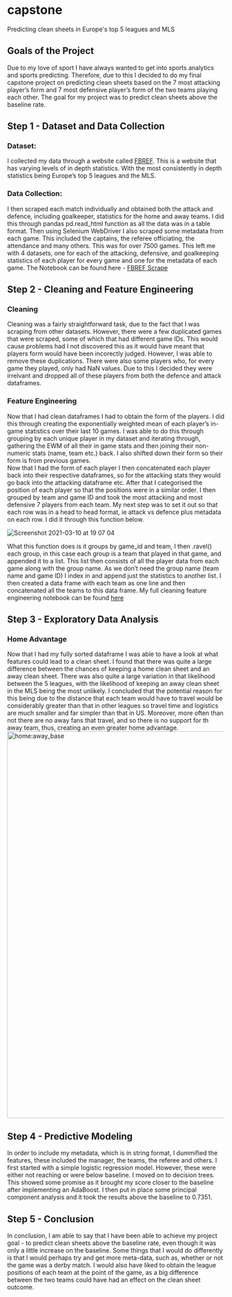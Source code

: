 # capstone
Predicting clean sheets in Europe's top 5 leagues and MLS 

## Goals of the Project

Due to my love of sport I have always wanted to get into sports analytics and sports predicting. Therefore, due to this I decided to do my final capstone project on predicting clean sheets based on the 7 most attacking player’s form and 7 most defensive player’s form of the two teams playing each other. The goal for my project was to predict clean sheets above the baseline rate. 

## Step 1 - Dataset and Data Collection 

### Dataset:

I collected my data through a website called [FBREF](https://fbref.com/en/). This is a website that has varying levels of in depth statistics. With the most consistently in depth statistics being Europe’s top 5 leagues and the MLS. 

### Data Collection: 

I then scraped each match individually and obtained both the attack and defence, including goalkeeper, statistics for the home and away teams. I did this through pandas pd.read_html function as all the data was in a table format. Then using Selenium WebDriver I also scraped some metadata from each game. This included the captains, the referee officiating, the attendance and many others. This was for over 7500 games. 
This left me with 4 datasets, one for each of the attacking, defensive, and goalkeeping statistics 
of each player for every game and one for the metadata of each game. 
The Notebook can be found here - [FBREF Scrape](https://github.com/maxpardoe/capstone/blob/main/Clean%20Scrape.ipynb)

## Step 2 - Cleaning and Feature Engineering

### Cleaning 

Cleaning was a fairly straightforward task, due to the fact that I was scraping from other datasets. However, there were a few duplicated games that were scraped, some of which that had different game IDs. This would cause problems had I not discovered this as it would have meant that players form would have been incorectly judged. However, I was able to remove these duplications. There were also some players who, for every game they played, only had NaN values. Due to this I decided they were irrelvant and dropped all of these players from both the defence and attack dataframes. 

### Feature Engineering

Now that I had clean dataframes I had to obtain the form of the players. I did this through creating the exponentially weighted mean of each player’s in-game statistics over their last 10 games. I was able to do this through grouping by each unique player in my dataset and iterating through, gathering the EWM of all their in game stats and then joining their non-numeric stats (name, team etc.) back. I also shifted down their form so their form is from previous games.  
Now that I had the form of each player I then concatenated each player back into their respective dataframes, so for the attacking stats they would go back into the attacking dataframe etc. After that I categorised the position of each player so that the positions were in a similar order. I then grouped by team and game ID and took the most attacking and most defensive 7 players from each team. 
My next step was to set it out so that each row was in a head to head format, ie attack vs defence plus metadata on each row. I did it through this function below. 

![Screenshot 2021-03-10 at 19 07 04](https://user-images.githubusercontent.com/74013880/110784843-16736800-8262-11eb-8c64-5965ce9a8fe6.png)

What this function does is it groups by game_id and team, I then .ravel() each group, in this case each group is a team that played in that game, and appended it to a list. This list then consists of all the player data from each game along with the group name. As we don’t need the group name (team name and game ID) I index in and append just the statistics to another list. I then created a data frame with each team as one line and then concatenated all the teams to this data frame. 
My full cleaning feature engineering notebook can be found [here](https://github.com/maxpardoe/capstone/blob/main/feature_engineering.ipynb)

## Step 3 - Exploratory Data Analysis 

### Home Advantage

Now that I had my fully sorted dataframe I was able to have a look at what features could lead to a clean sheet. I found that there was quite a large difference between the chances of keeping a home clean sheet and an away clean sheet. There was also quite a large variation in that likelihood between the 5 leagues, with the likelihood of keeping an away clean sheet in the MLS being the most unlikely. I concluded that the potential reason for this being due to the distance that each team would have to travel would be considerably greater than that in other leagues so travel time and logistics are much smaller and far simpler than that in US. Moreover, more often than not there are no away fans that travel, and so there is no support for th away team, thus, creating an even greater home advantage.<img width="893" alt="home:away_base" src="https://user-images.githubusercontent.com/74013880/111187625-1352e180-85ac-11eb-9684-bf3715bb94ab.png">



## Step 4 - Predictive Modeling

In order to include my metadata, which is in string format, I dummified the features, these included the manager, the teams, the referee and others. 
I first started with a simple logistic regression model. However, these were either not reaching or were below baseline. 
I moved on to decision trees. This showed some promise as it brought my score closer to the baseline after implementing an AdaBoost. I then put in place some principal component analysis and it took the results above the baseline to 0.7351. 

## Step 5 - Conclusion 

In conclusion, I am able to say that I have been able to achieve my project goal - to predict clean sheets above the baseline rate, even though it was only a little increase on the baseline. Some things that I would do differently is that I would perhaps try and get more meta-data, such as, whether or not the game was a derby match. I would also have liked to obtain the league positions of each team at the point of the game, as a big difference between the two teams could have had an effect on the clean sheet outcome. 

